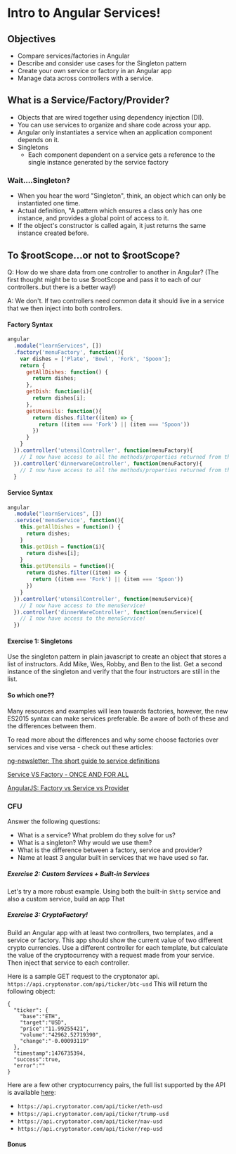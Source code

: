 # Intro to Angular Services!

## Objectives
- Compare services/factories in Angular
- Describe and consider use cases for the Singleton pattern
- Create your own service or factory in an Angular app
- Manage data across controllers with a service.

## What is a Service/Factory/Provider?
- Objects that are wired together using dependency injection (DI).
- You can use services to organize and share code across your app.
- Angular only instantiates a service when an application component depends on it.
- Singletons
  - Each component dependent on a service gets a reference to the single instance generated by the service factory

### Wait....Singleton?
- When you hear the word "Singleton", think, an object which can only be instantiated one time.
- Actual definition, "A pattern which ensures a class only has one instance, and provides a global point of access to it.
- If the object's constructor is called again, it just returns the same instance created before.

## To $rootScope...or not to $rootScope?
Q: How do we share data from one controller to another in Angular?
(The first thought might be to use $rootScope and pass it to each of our controllers..but there is a better way!)

A: We don't. If two controllers need common data it should live in a service that we then inject into both controllers.


#### Factory Syntax
```js
angular
  .module("learnServices", [])
  .factory('menuFactory', function(){
    var dishes = ['Plate', 'Bowl', 'Fork', 'Spoon'];
    return {
      getAllDishes: function() {
        return dishes;
      },
      getDish: function(i){
        return dishes[i];
      },
      getUtensils: function(){
        return dishes.filter((item) => {
          return ((item === 'Fork') || (item === 'Spoon'))
        })
      }
    }
  }).controller('utensilController', function(menuFactory){
    // I now have access to all the methods/properties returned from the personFactory!
  }).controller('dinnerwareController', function(menuFactory){
    // I now have access to all the methods/properties returned from the personFactory!
  }
```

#### Service Syntax

```js
angular
  .module("learnServices", [])
  .service('menuService', function(){
    this.getAllDishes = function() {
      return dishes;
    }
    this.getDish = function(i){
      return dishes[i];
    }
    this.getUtensils = function(){
      return dishes.filter((item) => {
        return ((item === 'Fork') || (item === 'Spoon'))
      })
    }
  }).controller('utensilController', function(menuService){
    // I now have access to the menuService!
  }).controller('dinnerWareController', function(menuService){
    // I now have access to the menuService!
  })
```

#### Exercise 1: Singletons
Use the singleton pattern in plain javascript to create an object that stores a list of instructors. Add Mike, Wes, Robby, and Ben to the list. Get a second instance of the singleton and verify that the four instructors are still in the list.



#### So which one??

Many resources and examples will lean towards factories, however, the new ES2015 syntax can make services preferable. Be aware of both of these and the differences between them.

To read more about the differences and why some choose factories over services and vise versa - check out these articles:

[ng-newsletter: The short guide to service definitions](http://www.ng-newsletter.com/25-days-of-angular/day-1)

[Service VS Factory - ONCE AND FOR ALL](http://blog.thoughtram.io/angular/2015/07/07/service-vs-factory-once-and-for-all.html)

[AngularJS: Factory vs Service vs Provider](https://tylermcginnis.com/angularjs-factory-vs-service-vs-provider-5f426cfe6b8c#.amcogmlyx)

### CFU

Answer the following questions:

- What is a service? What problem do they solve for us?
- What is a singleton? Why would we use them?
- What is the difference between a factory, service and provider?
- Name at least 3 angular built in services that we have used so far.

##### Exercise 2: Custom Services + Built-in Services
Let's try a more robust example. Using both the built-in `$http` service and also a custom service, build an app That

##### Exercise 3: CryptoFactory!
Build an Angular app with at least two controllers, two templates, and a service or factory. This app should show the current value of two different crypto currencies. Use a different controller for each template, but calculate the value of the cryptocurrency with a request made from your service. Then inject that service to each controller.

Here is a sample GET request to the cryptonator api.
`https://api.cryptonator.com/api/ticker/btc-usd`
This will return the following object:
```
{
  "ticker": {
    "base":"ETH",
    "target":"USD",
    "price":"11.99255421",
    "volume":"42962.52719390",
    "change":"-0.00093119"
  },
  "timestamp":1476735394,
  "success":true,
  "error":""
}
```
Here are a few other cryptocurrency pairs, the full list supported by the API is available [here](https://www.cryptonator.com/api/currencies):
- `https://api.cryptonator.com/api/ticker/eth-usd`
- `https://api.cryptonator.com/api/ticker/trump-usd`
- `https://api.cryptonator.com/api/ticker/nav-usd`
- `https://api.cryptonator.com/api/ticker/rep-usd`


#### Bonus
